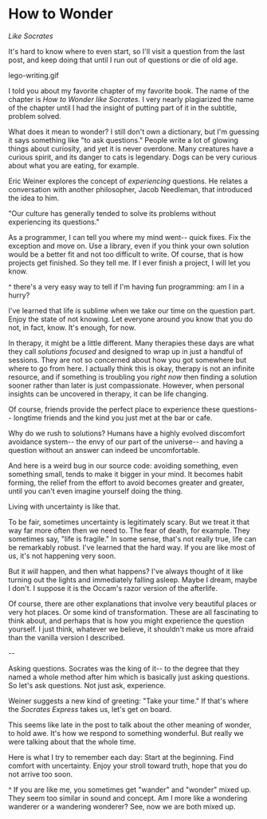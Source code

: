 # How to Wonder

*Like Socrates*

It's hard to know where to even start, so I'll visit a question from the last post, and keep doing that until I run out of questions or die of old age.

lego-writing.gif

I told you about my favorite chapter of my favorite book. The name of the chapter is *How to Wonder like Socrates*. I very nearly plagiarized the name of the chapter until I had the insight of putting part of it in the subtitle, problem solved.

What does it mean to wonder? I still don't own a dictionary, but I'm guessing it says something like "to ask questions." People write a lot of glowing things about curiosity, and yet it is never overdone. Many creatures have a curious spirit, and its danger to cats is legendary. Dogs can be very curious about what you are eating, for example. 

Eric Weiner explores the concept of *experiencing* questions. He relates a conversation with another philosopher, Jacob Needleman, that introduced the idea to him. 

"Our culture has generally tended to solve its problems without experiencing its questions."

As a programmer, I can tell you where my mind went-- quick fixes. Fix the exception and move on. Use a library, even if you think your own solution would be a better fit and not too difficult to write. Of course, that is how projects get finished. So they tell me. If I ever finish a project, I will let you know.

^ there's a very easy way to tell if I'm having fun programming: am I in a hurry?

I've learned that life is sublime when we take our time on the question part. Enjoy the state of not knowing. Let everyone around you know that you do not, in fact, know. It's enough, for now. 

In therapy, it might be a little different. Many therapies these days are what they call *solutions focused* and designed to wrap up in just a handful of sessions. They are not so concerned about how you got somewhere but where to go from here. I actually think this is okay, therapy is not an infinite resource, and if something is troubling you *right now* then finding a solution sooner rather than later is just compassionate. However, when personal insights can be uncovered in therapy, it can be life changing.

Of course, friends provide the perfect place to experience these questions-- longtime friends and the kind you just met at the bar or cafe.

Why do we rush to solutions? Humans have a highly evolved discomfort avoidance system-- the envy of our part of the universe-- and having a question without an answer can indeed be uncomfortable.

And here is a weird bug in our source code: avoiding something, even something small, tends to make it bigger in your mind. It becomes habit forming, the relief from the effort to avoid becomes greater and greater, until you can't even imagine yourself doing the thing.

Living with uncertainty is like that.

To be fair, sometimes uncertainty is legitimately scary. But we treat it that way far more often then we need to. The fear of death, for example. They sometimes say, "life is fragile." In some sense, that's not really true, life can be remarkably robust. I've learned that the hard way. If you are like most of us, it's not happening very soon. 

But it *will* happen, and then what happens? I've always thought of it like turning out the lights and immediately falling asleep. Maybe I dream, maybe I don't. I suppose it is the Occam's razor version of the afterlife.

Of course, there are other explanations that involve very beautiful places or very hot places. Or some kind of transformation. These are all fascinating to think about, and perhaps that is how you might experience the question yourself. I just think, whatever we believe, it shouldn't make us more afraid than the vanilla version I described.

--

Asking questions. Socrates was the king of it-- to the degree that they named a whole method after him which is basically just asking questions. So let's ask questions. Not just ask, experience. 

Weiner suggests a new kind of greeting: "Take your time." If that's where the *Socrates Express* takes us, let's get on board.

This seems like late in the post to talk about the other meaning of wonder, to hold awe. It's how we respond to something wonderful. But really we were talking about that the whole time.

Here is what I try to remember each day: Start at the beginning. Find comfort with uncertainty. Enjoy your stroll toward truth, hope that you do not arrive too soon. 

^ If you are like me, you sometimes get "wander" and "wonder" mixed up. They seem too similar in sound and concept. Am I more like a wondering wanderer or a wandering wonderer? See, now we are both mixed up.

